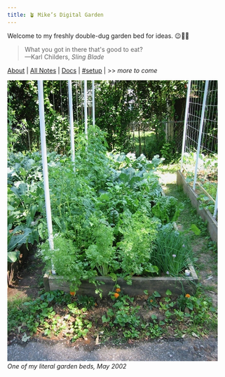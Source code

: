 ```yaml
---
title: 🪴 Mike’s Digital Garden
---
```

Welcome to my freshly double-dug garden bed for ideas. 😉🌱🍅  

> What you got in there that's good to eat?  
> —Karl Childers, _Sling Blade_

[About](/notes/about.md) | [All Notes](/notes) | [Docs](/docs) | [#setup](/tags/setup) | >> _more to come_

![One of my literal garden beds, May 2002](/notes/images/20020523-004.jpeg)
_One of my literal garden beds, May 2002_



